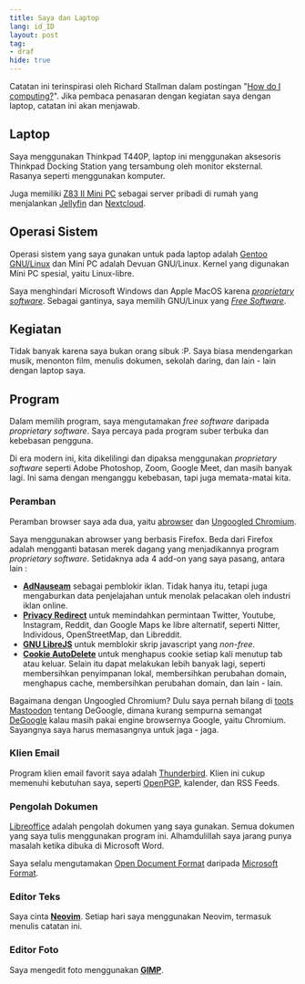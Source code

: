 ```yaml
---
title: Saya dan Laptop
lang: id_ID
layout: post
tag: 
- draf
hide: true
---
```

Catatan ini terinspirasi oleh Richard Stallman dalam postingan "[How do I computing?](https://stallman.org/stallman-computing.html)". Jika pembaca penasaran dengan kegiatan saya dengan laptop, catatan ini akan menjawab.

## Laptop
Saya menggunakan Thinkpad T440P, laptop ini menggunakan aksesoris Thinkpad Docking Station yang tersambung oleh monitor eksternal. Rasanya seperti menggunakan komputer. 

Juga memiliki [Z83 II Mini PC](https://www.priceboon.com/product/beelink-z83-ii/) sebagai server pribadi di rumah yang menjalankan [Jellyfin](https://jellyfin.org) dan [Nextcloud](https://nextcloud.com).
## Operasi Sistem
Operasi sistem yang saya gunakan untuk pada laptop adalah [Gentoo GNU/Linux](https://gentoo.org) dan Mini PC adalah Devuan GNU/Linux. Kernel yang digunakan Mini PC spesial, yaitu Linux-libre.

Saya menghindari Microsoft Windows dan Apple MacOS karena [*proprietary software*](http://www.gnu.org/proprietary/proprietary.en.html). Sebagai gantinya, saya memilih GNU/Linux yang [*Free Software*](https://www.gnu.org/philosophy/free-sw.en.html).
## Kegiatan
Tidak banyak karena saya bukan orang sibuk :P. Saya biasa mendengarkan musik, menonton film, menulis dokumen, sekolah daring, dan lain - lain dengan laptop saya.
## Program
Dalam memilih program, saya mengutamakan *free software* daripada *proprietary software*. Saya percaya pada program suber terbuka dan kebebasan pengguna.

Di era modern ini, kita dikelilingi dan dipaksa menggunakan *proprietary software* seperti Adobe Photoshop, Zoom, Google Meet, dan masih banyak lagi. Ini sama dengan menganggu kebebasan, tapi juga memata-matai kita.
### Peramban
Peramban browser saya ada dua, yaitu [abrowser](https://trisquel.info/en/wiki/abrowser-help) dan [Ungoogled Chromium](https://en.wikipedia.org/wiki/Ungoogled-chromium).

Saya menggunakan abrowser yang berbasis Firefox. Beda dari Firefox adalah mengganti batasan merek dagang yang menjadikannya program *proprietary software*. Setidaknya ada 4 add-on yang saya pasang, antara lain :
- [**AdNauseam**](https://addons.mozilla.org/en-US/firefox/addon/adnauseam/) sebagai pemblokir iklan. Tidak hanya itu, tetapi juga mengaburkan data penjelajahan untuk menolak pelacakan oleh industri iklan online.
- [**Privacy Redirect**](https://addons.mozilla.org/en-US/firefox/addon/privacy-redirect/) untuk memindahkan permintaan Twitter, Youtube, Instagram, Reddit, dan Google Maps ke libre alternatif, seperti Nitter, Individous, OpenStreetMap, dan Libreddit.
- [**GNU LibreJS**](https://www.gnu.org/software/librejs/index.html) untuk memblokir skrip javascript yang *non-free*.
- [**Cookie AutoDelete**](https://addons.mozilla.org/en-US/firefox/addon/cookie-autodelete/) untuk menghapus cookie setiap kali menutup tab atau keluar. Selain itu dapat melakukan lebih banyak lagi, seperti membersihkan penyimpanan lokal, membersihkan perubahan domain, menghapus cache, membersihkan perubahan domain, dan lain - lain.

Bagaimana dengan Ungoogled Chromium? Dulu saya pernah bilang di [toots Mastoodon](https://mastodon.social/web/@radhitya/107195050538309201) tentang DeGoogle, dimana kurang sempurna semangat [DeGoogle](https://en.wikipedia.org/wiki/DeGoogle) kalau masih pakai engine browsernya Google, yaitu Chromium. Sayangnya saya harus memasangnya untuk jaga - jaga.

### Klien Email
Program klien email favorit saya adalah [Thunderbird](https://www.thunderbird.net/en-US/). Klien ini cukup memenuhi kebutuhan saya, seperti [OpenPGP](https://en.wikipedia.org/wiki/GNU_Privacy_Guard), kalender, dan RSS Feeds.
### Pengolah Dokumen
[Libreoffice](https://www.libreoffice.org/) adalah pengolah dokumen yang saya gunakan. Semua dokumen yang saya tulis menggunakan program ini. Alhamdulillah saya jarang punya masalah ketika dibuka di Microsoft Word.

Saya selalu mengutamakan [Open Document Format](https://en.wikipedia.org/wiki/OpenDocument) daripada [Microsoft Format](https://en.wikipedia.org/wiki/List_of_Microsoft_Office_filename_extensions).
### Editor Teks
Saya cinta [**Neovim**](https://neovim.io/). Setiap hari saya menggunakan Neovim, termasuk menulis catatan ini.
### Editor Foto
Saya mengedit foto menggunakan [**GIMP**](https://gimp.org).
